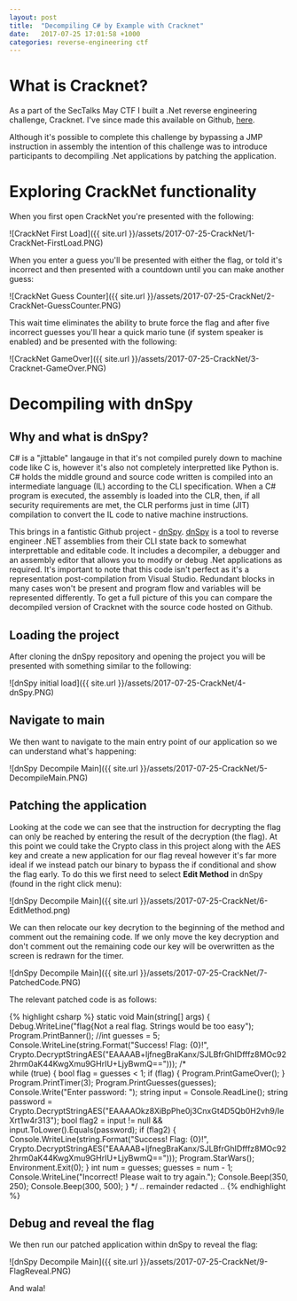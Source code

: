 ```yaml
---
layout: post
title:  "Decompiling C# by Example with Cracknet"
date:   2017-07-25 17:01:58 +1000
categories: reverse-engineering ctf
---
```


# What is Cracknet?
As a part of the SecTalks May CTF I built a .Net reverse engineering challenge, Cracknet. I've since made this available on Github, [here][cracknetrepo].

Although it's possible to complete this challenge by bypassing a JMP instruction in assembly the intention of this challenge was to introduce participants to decompiling .Net applications by patching the application.

# Exploring CrackNet functionality
When you first open CrackNet you're presented with the following:

![CrackNet First Load]({{ site.url }}/assets/2017-07-25-CrackNet/1-CrackNet-FirstLoad.PNG)

When you enter a guess you'll be presented with either the flag, or told it's incorrect and then presented with a countdown until you can make another guess:

![CrackNet Guess Counter]({{ site.url }}/assets/2017-07-25-CrackNet/2-CrackNet-GuessCounter.PNG)

This wait time eliminates the ability to brute force the flag and after five incorrect guesses you'll hear a quick mario tune (if system speaker is enabled) and be presented with the following:

![CrackNet GameOver]({{ site.url }}/assets/2017-07-25-CrackNet/3-Cracknet-GameOver.PNG)

# Decompiling with dnSpy
## Why and what is dnSpy?
C# is a "jittable" langauge in that it's not compiled purely down to machine code like C is, however it's also not completely interpretted like Python is. C# holds the middle ground and source code written is compiled into an intermediate language (IL) according to the CLI specification. When a C# program is executed, the assembly is loaded into the CLR, then, if all security requirements are met, the CLR performs just in time (JIT) compilation to convert the IL code to native machine instructions.

This brings in a fantistic Github project - [dnSpy]. [dnSpy] is a tool to reverse engineer .NET assemblies from their CLI state back to somewhat interprettable and editable code. It includes a decompiler, a debugger and an assembly editor that allows you to modify or debug .Net applications as required. It's important to note that this code isn't perfect as it's a representation post-compilation from Visual Studio. Redundant blocks in many cases won't be present and program flow and variables will be represented differently. To get a full picture of this you can compare the decompiled version of Cracknet with the source code hosted on Github.

## Loading the project
After cloning the dnSpy repository and opening the project you will be presented with something similar to the following:

![dnSpy initial load]({{ site.url }}/assets/2017-07-25-CrackNet/4-dnSpy.PNG)

## Navigate to main
We then want to navigate to the main entry point of our application so we can understand what's happening:

![dnSpy Decompile Main]({{ site.url }}/assets/2017-07-25-CrackNet/5-DecompileMain.PNG)

## Patching the application
Looking at the code we can see that the instruction for decrypting the flag can only be reached by entering the result of the decryption (the flag). At this point we could take the Crypto class in this project along with the AES key and create a new application for our flag reveal however it's far more ideal if we instead patch our binary to bypass the if conditional and show the flag early. To do this we first need to select __Edit Method__ in dnSpy (found in the right click menu):

![dnSpy Decompile Main]({{ site.url }}/assets/2017-07-25-CrackNet/6-EditMethod.png)

We can then relocate our key decrytion to the beginning of the method and comment out the remaining code. If we only move the key decryption and don't comment out the remaining code our key will be overwritten as the screen is redrawn for the timer.

![dnSpy Decompile Main]({{ site.url }}/assets/2017-07-25-CrackNet/7-PatchedCode.PNG)

The relevant patched code is as follows:

{% highlight csharp %}
static void Main(string[] args)
{
    Debug.WriteLine("flag{Not a real flag. Strings would be too easy");
    Program.PrintBanner();
    //int guesses = 5;
    Console.WriteLine(string.Format("Success! Flag: {0}!", Crypto.DecryptStringAES("EAAAAB+ljfnegBraKanx/SJLBfrGhIDfffz8MOc922hrm0aK44KwgXmu9GHrIU+LjyBwmQ==")));
    /*			
    while (true)
    {
        bool flag = guesses < 1;
        if (flag)
        {
            Program.PrintGameOver();
        }
        Program.PrintTimer(3);
        Program.PrintGuesses(guesses);
        Console.Write("Enter password: ");
        string input = Console.ReadLine();
        string password = Crypto.DecryptStringAES("EAAAAOkz8XiBpPhe0j3CnxGt4D5Qb0H2vh9/IeXrt1w4r313");
        bool flag2 = input != null && input.ToLower().Equals(password);
        if (flag2)
        {
            Console.WriteLine(string.Format("Success! Flag: {0}!", Crypto.DecryptStringAES("EAAAAB+ljfnegBraKanx/SJLBfrGhIDfffz8MOc922hrm0aK44KwgXmu9GHrIU+LjyBwmQ==")));
            Program.StarWars();
            Environment.Exit(0);
        }
        int num = guesses;
        guesses = num - 1;
        Console.WriteLine("Incorrect! Please wait to try again.");
        Console.Beep(350, 250);
        Console.Beep(300, 500);
    }
    */
    .. remainder redacted ..
{% endhighlight %}

## Debug and reveal the flag
We then run our patched application within dnSpy to reveal the flag:

![dnSpy Decompile Main]({{ site.url }}/assets/2017-07-25-CrackNet/9-FlagReveal.PNG)

And wala!

[cracknetrepo]: https://github.com/codingo/cracknet
[dnSpy]: https://github.com/0xd4d/dnSpy
